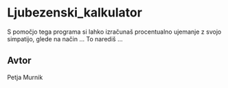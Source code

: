 # Ljubezenski_kalkulator

S pomočjo tega programa si lahko izračunaš procentualno ujemanje z svojo simpatijo, glede na način ...
To narediš ...

## Avtor
Petja Murnik 